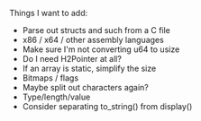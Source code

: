 Things I want to add:

* Parse out structs and such from a C file
* x86 / x64 / other assembly languages
* Make sure I'm not converting u64 to usize
* Do I need H2Pointer at all?
* If an array is static, simplify the size
* Bitmaps / flags
* Maybe split out characters again?
* Type/length/value
* Consider separating to_string() from display()
